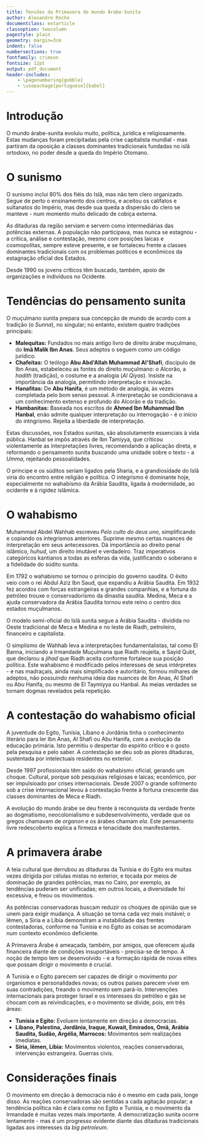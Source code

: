 ```yaml
---
title: Tensões da Primavera do mundo Árabe-Sunita
author: Alexandre Roche
documentclass: extarticle
classoption: twocolumn
pagestyle: plain
geometry: margin=3cm
indent: false
numbersections: true
fontfamily: crimson
fontsize: 12pt
output: pdf_document
header-includes:
	- \pagenumbering{gobble}
	- \usepackage[portuguese]{babel}
---
```

# Introdução

O mundo árabe-sunita evoluiu muito, política, jurídica e religiosamente. Estas mudanças foram precipitadas pela crise capitalista mundial - mas partiram da oposição a classes dominantes tradicionais fundadas no islã ortodoxo, no poder desde a queda do Império Otomano.

# O sunismo

O sunismo inclui 80% dos fiéis do Islã, mas não tem clero organizado. Segue de perto o ensinamento dos centros, e aceitou os califatos e sultanatos do Império, mas desde sua queda a dispersão do clero se manteve - num momento muito delicado de cobiça externa.

As ditaduras da região serviam e servem como intermediárias das potências externas. A população não participava, mas nunca se estagnou - a crítica, análise e contestação, mesmo com posições laicas e cosmopolitas, sempre esteve presente, e se fortaleceu frente a classes dominantes tradicionais com os problemas políticos e econômicos da estagnação oficial dos Estados.

Desde 1990 os jovens críticos têm buscado, também, apoio de organizações e indivíduos no Ocidente.

# Tendências do pensamento sunita

O muçulmano sunita prepara sua concepção de mundo de acordo com a tradição (o *Sunna*), no singular; no entanto, existem quatro tradições principais:

+ **Malequitas:** Fundados no mais antigo livro de direito árabe muçulmano, do **Imã Malik Ibn Anas**. Seus adeptos o seguem como um código jurídico.
+ **Chafeítas:** O teólogo **Abu Abd'Allah Muhammad Al'Shafi**, discípulo de Ibn Anas, estabeleceu as fontes do direito muçulmano: o Alcorão, a *hadith* (tradição), o costume e a analogia (*Al Qiyas*). Insiste na importância da analogia, permitindo interpretação e inovação.
+ **Hanafitas:** De **Abu Hanifa**, é um método de analogia, às vezes completada pelo bom senso pessoal. A interpretação se condicionava a um conhecimento extenso e profundo do Alcorão e da tradição.
+ **Hambanitas:** Baseada nos escritos de **Ahmed Ibn Muhammad Ibn Hanbal**, enão admite qualquer interpretação ou interrogação - é o início do intngrismo. Rejeita a liberdade de interpretação.

Estas discussões, nos Estados sunitas, são absolutamente essenciais à vida pública. Hanbal se impôs através de Ibn Tamiyya, que criticou violentamente as interpretações livres, recomendando a aplicação direta, e reformando o pensamento sunita buscando uma unidade sobre o texto - a *Umma*, rejeitando pessoalidades.

O príncipe e os súditos seriam ligados pela Sharia, e a grandiosidade do Islã viria do encontro entre religião e política. O integrismo é dominante hoje, especialmente no wahabismo da Arábia Saudita, ligada à modernidade, ao ocidente e à rigidez islâmica.

# O wahabismo

Muhammad Abdel Wahhab escreveu *Pelo culto do deus uno*, simplificando e copiando os integrismos anteriores. Suprime mesmo certas nuances de interpretação em seus antecessores. Dá importância ao direito penal islâmico, *huhud*, um direito imutável e verdadeiro. Traz imperativos categóricos kantianos a todas as esferas da vida, justificando o soberano e a fidelidade do súdito sunita.

Em 1792 o wahabismo se tornou o princípio do governo saudita. O êxito veio com o rei Abdul Aziz Ibn Saud, que expandiu a Arábia Saudita. Em 1932 fez acordos com forças estrangeiras e grandes companhias, e a fortuna do petróleo trouxe o conservadorismo da dinastia saudita. Medina, Meca e a ajuda conservadora da Arábia Saudita tornou este reino o centro dos estados muçulmanos.

O modelo semi-oficial do Islã sunita segue a Arábia Saudita - dividida no Oeste tradicional de Meca e Medina e no leste de Riadh, petroleiro, financeiro e capitalista.

O simplismo de Wahhab leva a interpretações fundamentalistas, tal como El Banna, iniciando a Irmandade Muçulmana que Riadh reujeita, e Sayid Qubt, que declarou a *jihad* que Riadh aceita conforme fortalece sua posição política. Este wahabismo é modificado pelos interesses de seus intérpretes - e nas madraçais, ainda mais simplificado e autoritário, formou milhares de adeptos, não possuindo nenhuma ideia das nuances de Ibn Anas, Al Shafi ou Abu Hanifa, ou mesmo de El Taymiyya ou Hanbal. As meias verdades se tornam dogmas revelados pela repetição.

# A contestação do wahabismo oficial

A juventude do Egito, Tunísia, Líbano e Jordânia tinha o conhecimento literário para ler Ibn Anas, Al Shafi ou Abu Hanifa, com a evolução da educação primária. Isto permitiu o despertar do espírito crítico e o gosto pela pesquisa e pelo saber. A contestação se deu sob as piores ditaduras, sustentada por intelectuais residentes no exterior.

Desde 1997 profissionais têm saído do wahabismo oficial, gerando um choque. Cultural, porque sob pesquisas religiosas e laicas; econômico, por ser impulsioado por crises internacionais. Desde 2007 o grande sofrimento sob a crise internacional levou à contestação frente à fortuna crescente das classes dominantes de Meca e Riadh.

A evolução do mundo árabe se deu frente à reconquista da verdade frente ao dogmatismo, neocolonialismo e subdesenvolvimento, verdade que os gregos chamavam de *organon* e os árabes chamam *ela*. Este pensamento livre redescoberto explica a firmeza e tenacidade dos manifestantes.

# A primavera árabe

A teia cultural que derrubou as ditaduras da Tunísia e do Egito era muitas vezes dirigida por células mistas no exterior, e tocada por meios de dominação de grandes potências, mas no Cairo, por exemplo, as tendências puderam ser unificadas; em outros locais, a diversidade foi excessiva, e freou os movimentos.

As potências conservadoras buscam reduzir os choques de opinião que se unem para exigir mudança. A situação se torna cada vez mais instável; o Iêmen, a Síria e a Líbia demonstram a instabilidade das frentes contestadoras, conforme na Tunísia e no Egito as coisas se acomodaram num contexto econômico deficiente.

A Primavera Árabe é ameaçada, também, por amigos, que oferecem ajuda financeira diante de condições insuportáveis - precisa-se de tempo. A noção de tempo tem se desenvolvido - e a formação rápida de novas elites que possam dirigir o movimento é crucial.

A Tunísia e o Egito parecem ser capazes de dirigir o movimento por organismos e personalidades novas; os outros países parecem viver em suas contradições, freando o movimento sem pará-lo. Intervenções internacionais para proteger Israel e os interesses do petróleo e gás se chocam com as reivindicações, e o movimento se divide, pois, em três áreas:

+ **Tunísia e Egito:** Evoluem lentamente em direção a democracias.
+ **Líbano, Palestina, Jordânia, Iraque, Kuwait, Emirados, Omã, Arábia Saudita, Sudão, Argélia, Marrocos:** Movimentos sem realizações imediatas.
+ **Síria, Iêmen, Líbia:** Movimentos violentos, reações conservadoras, intervenção estrangeira. Guerras civis.

# Considerações finais

O movimento em direção à democracia não é o mesmo em cada país, longe disso. As reações conservadoras são sentidas a cada agitação popular; a tendência política não é clara como no Egito e Tunísia, e o movimento da Irmandade é muitas vezes mais importante. A democratização sunita ocorre lentamente - mas é um progresso evidente diante das ditaduras tradicionais ligadas aos interesses da *big petroleum*.